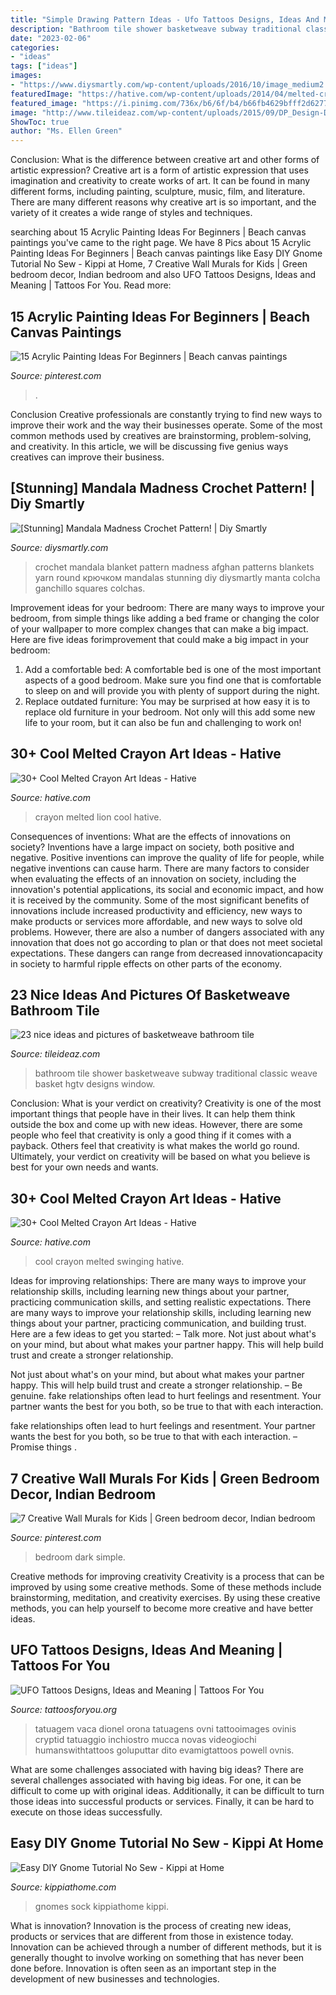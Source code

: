```yaml
---
title: "Simple Drawing Pattern Ideas - Ufo Tattoos Designs, Ideas And Meaning"
description: "Bathroom tile shower basketweave subway traditional classic weave basket hgtv designs window"
date: "2023-02-06"
categories:
- "ideas"
tags: ["ideas"]
images:
- "https://www.diysmartly.com/wp-content/uploads/2016/10/image_medium2.jpeg"
featuredImage: "https://hative.com/wp-content/uploads/2014/04/melted-crayon-art/6-lion.jpg"
featured_image: "https://i.pinimg.com/736x/b6/6f/b4/b66fb4629bfff2d6277b7493fdb88c15.jpg"
image: "http://www.tileideaz.com/wp-content/uploads/2015/09/DP_Design-Development-traditional-white-bathroom-shower_v.jpg.rend_.hgtvcom.1280.1707.jpeg"
ShowToc: true
author: "Ms. Ellen Green"
---
```



Conclusion: What is the difference between creative art and other forms of artistic expression?
Creative art is a form of artistic expression that uses imagination and creativity to create works of art. It can be found in many different forms, including painting, sculpture, music, film, and literature. There are many different reasons why creative art is so important, and the variety of it creates a wide range of styles and techniques.

	

		
searching about 15 Acrylic Painting Ideas For Beginners | Beach canvas paintings you've came to the right page. We have 8 Pics about 15 Acrylic Painting Ideas For Beginners | Beach canvas paintings like Easy DIY Gnome Tutorial No Sew - Kippi at Home, 7 Creative Wall Murals for Kids | Green bedroom decor, Indian bedroom and also UFO Tattoos Designs, Ideas and Meaning | Tattoos For You. Read more:
		
    
## 15 Acrylic Painting Ideas For Beginners | Beach Canvas Paintings

<img loading=lazy src="https://i.pinimg.com/736x/b6/6f/b4/b66fb4629bfff2d6277b7493fdb88c15.jpg" onerror="this.onerror=null;this.src='https://tse3.mm.bing.net/th?id=OIP.Tm-hyIwgnlVGSjVblqsjLQHaJ4&amp;pid=15.1';" alt="15 Acrylic Painting Ideas For Beginners | Beach canvas paintings">

_Source: pinterest.com_

>. 

	

Conclusion
Creative professionals are constantly trying to find new ways to improve their work and the way their businesses operate. Some of the most common methods used by creatives are brainstorming, problem-solving, and creativity. In this article, we will be discussing five genius ways creatives can improve their business.

    
## [Stunning] Mandala Madness Crochet Pattern! | Diy Smartly

<img loading=lazy src="https://www.diysmartly.com/wp-content/uploads/2016/10/image_medium2.jpeg" onerror="this.onerror=null;this.src='https://tse2.mm.bing.net/th?id=OIP.aU8PIEWFWMDTzVr1nhDMfgHaJ4&amp;pid=15.1';" alt="[Stunning] Mandala Madness Crochet Pattern! | Diy Smartly">

_Source: diysmartly.com_

>crochet mandala blanket pattern madness afghan patterns blankets yarn round крючком mandalas stunning diy diysmartly manta colcha ganchillo squares colchas. 

	

Improvement ideas for your bedroom:
There are many ways to improve your bedroom, from simple things like adding a bed frame or changing the color of your wallpaper to more complex changes that can make a big impact. Here are five ideas forimprovement that could make a big impact in your bedroom: 
1) Add a comfortable bed: A comfortable bed is one of the most important aspects of a good bedroom. Make sure you find one that is comfortable to sleep on and will provide you with plenty of support during the night. 
2) Replace outdated furniture: You may be surprised at how easy it is to replace old furniture in your bedroom. Not only will this add some new life to your room, but it can also be fun and challenging to work on!

    
## 30+ Cool Melted Crayon Art Ideas - Hative

<img loading=lazy src="https://hative.com/wp-content/uploads/2014/04/melted-crayon-art/6-lion.jpg" onerror="this.onerror=null;this.src='https://tse4.mm.bing.net/th?id=OIP.sOliGzGfRDCIXUr85Sg2iwHaJ7&amp;pid=15.1';" alt="30+ Cool Melted Crayon Art Ideas - Hative">

_Source: hative.com_

>crayon melted lion cool hative. 

	

Consequences of inventions: What are the effects of innovations on society?
Inventions have a large impact on society, both positive and negative. Positive inventions can improve the quality of life for people, while negative inventions can cause harm. There are many factors to consider when evaluating the effects of an innovation on society, including the innovation's potential applications, its social and economic impact, and how it is received by the community. Some of the most significant benefits of innovations include increased productivity and efficiency, new ways to make products or services more affordable, and new ways to solve old problems. However, there are also a number of dangers associated with any innovation that does not go according to plan or that does not meet societal expectations. These dangers can range from decreased innovationcapacity in society to harmful ripple effects on other parts of the economy.

    
## 23 Nice Ideas And Pictures Of Basketweave Bathroom Tile

<img loading=lazy src="http://www.tileideaz.com/wp-content/uploads/2015/09/DP_Design-Development-traditional-white-bathroom-shower_v.jpg.rend_.hgtvcom.1280.1707.jpeg" onerror="this.onerror=null;this.src='https://tse4.mm.bing.net/th?id=OIP.hEAFuFsZ89j2UCV8Cyg6CwHaJ4&amp;pid=15.1';" alt="23 nice ideas and pictures of basketweave bathroom tile">

_Source: tileideaz.com_

>bathroom tile shower basketweave subway traditional classic weave basket hgtv designs window. 

	

Conclusion: What is your verdict on creativity?
Creativity is one of the most important things that people have in their lives. It can help them think outside the box and come up with new ideas. However, there are some people who feel that creativity is only a good thing if it comes with a payback. Others feel that creativity is what makes the world go round. Ultimately, your verdict on creativity will be based on what you believe is best for your own needs and wants.

    
## 30+ Cool Melted Crayon Art Ideas - Hative

<img loading=lazy src="https://hative.com/wp-content/uploads/2014/04/melted-crayon-art/16-girl-swinging.jpg" onerror="this.onerror=null;this.src='https://tse3.mm.bing.net/th?id=OIP.mtToqc8gxJVeDjf_11pDoAHaJ4&amp;pid=15.1';" alt="30+ Cool Melted Crayon Art Ideas - Hative">

_Source: hative.com_

>cool crayon melted swinging hative. 

	

Ideas for improving relationships: There are many ways to improve your relationship skills, including learning new things about your partner, practicing communication skills, and setting realistic expectations.
There are many ways to improve your relationship skills, including learning new things about your partner, practicing communication, and building trust. Here are a few ideas to get you started: 
     – Talk more. Not just about what's on your mind, but about what makes your partner happy. This will help build trust and create a stronger relationship.

Not just about what's on your mind, but about what makes your partner happy. This will help build trust and create a stronger relationship. – Be genuine. fake relationships often lead to hurt feelings and resentment. Your partner wants the best for you both, so be true to that with each interaction.

fake relationships often lead to hurt feelings and resentment. Your partner wants the best for you both, so be true to that with each interaction. – Promise things .

    
## 7 Creative Wall Murals For Kids | Green Bedroom Decor, Indian Bedroom

<img loading=lazy src="https://i.pinimg.com/736x/cd/dc/4d/cddc4da27a2444d3318992de4c265a42--blue-girls-bedrooms-dark-blue-bedrooms.jpg" onerror="this.onerror=null;this.src='https://tse4.mm.bing.net/th?id=OIP.ztDCwjdF8PwUBTOTuvnuNwHaJ3&amp;pid=15.1';" alt="7 Creative Wall Murals for Kids | Green bedroom decor, Indian bedroom">

_Source: pinterest.com_

>bedroom dark simple. 

	

Creative methods for improving creativity
Creativity is a process that can be improved by using some creative methods. Some of these methods include brainstorming, meditation, and creativity exercises. By using these creative methods, you can help yourself to become more creative and have better ideas.

    
## UFO Tattoos Designs, Ideas And Meaning | Tattoos For You

<img loading=lazy src="https://www.tattoosforyou.org/wp-content/uploads/2016/02/UFO-Tattoo-Sleeve.jpg" onerror="this.onerror=null;this.src='https://tse1.mm.bing.net/th?id=OIP.0ZoC1mJNX0wggCnrbvV4uAHaLE&amp;pid=15.1';" alt="UFO Tattoos Designs, Ideas and Meaning | Tattoos For You">

_Source: tattoosforyou.org_

>tatuagem vaca dionel orona tatuagens ovni tattooimages ovinis cryptid tatuaggio inchiostro mucca novas videogiochi humanswithtattoos goluputtar dito evamigtattoos powell ovnis. 

	

What are some challenges associated with having big ideas?
There are several challenges associated with having big ideas. For one, it can be difficult to come up with original ideas. Additionally, it can be difficult to turn those ideas into successful products or services. Finally, it can be hard to execute on those ideas successfully.

    
## Easy DIY Gnome Tutorial No Sew - Kippi At Home

<img loading=lazy src="https://kippiathome.com/wp-content/uploads/2018/10/S7A7681.jpg" onerror="this.onerror=null;this.src='https://tse1.mm.bing.net/th?id=OIP.Psmn2PIomdeerWX7xazlNgHaLG&amp;pid=15.1';" alt="Easy DIY Gnome Tutorial No Sew - Kippi at Home">

_Source: kippiathome.com_

>gnomes sock kippiathome kippi. 

	

What is innovation?
Innovation is the process of creating new ideas, products or services that are different from those in existence today. Innovation can be achieved through a number of different methods, but it is generally thought to involve working on something that has never been done before. Innovation is often seen as an important step in the development of new businesses and technologies.

